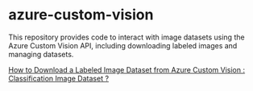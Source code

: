 # azure-custom-vision
This repository provides code to interact with image datasets using the Azure Custom Vision API, including downloading labeled images and managing datasets.

[How to Download a Labeled Image Dataset from Azure Custom Vision : Classification Image Dataset ?](https://aravinda-gn.medium.com/how-to-download-a-labeled-image-dataset-from-azure-custom-vision-classification-image-dataset-8e80b5b55fae)
